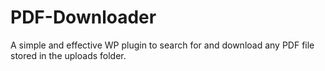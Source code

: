 # PDF-Downloader
A simple and effective WP plugin to search for and download any PDF file stored in the uploads folder.
